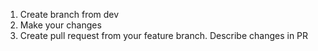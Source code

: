 1. Create branch from dev
2. Make your changes
3. Create pull request from your feature branch. Describe changes in PR
